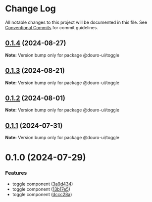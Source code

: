 # Change Log

All notable changes to this project will be documented in this file.
See [Conventional Commits](https://conventionalcommits.org) for commit guidelines.

## [0.1.4](https://github.com/Douro-ui/design-system/compare/@douro-ui/toggle@0.1.3...@douro-ui/toggle@0.1.4) (2024-08-27)

**Note:** Version bump only for package @douro-ui/toggle

## [0.1.3](https://github.com/Douro-ui/design-system/compare/@douro-ui/toggle@0.1.2...@douro-ui/toggle@0.1.3) (2024-08-21)

**Note:** Version bump only for package @douro-ui/toggle

## [0.1.2](https://github.com/Douro-ui/design-system/compare/@douro-ui/toggle@0.1.1...@douro-ui/toggle@0.1.2) (2024-08-01)

**Note:** Version bump only for package @douro-ui/toggle

## [0.1.1](https://github.com/Douro-ui/design-system/compare/@douro-ui/toggle@0.1.0...@douro-ui/toggle@0.1.1) (2024-07-31)

**Note:** Version bump only for package @douro-ui/toggle

# 0.1.0 (2024-07-29)

### Features

- toggle component ([3a9d434](https://github.com/Douro-ui/design-system/commit/3a9d4346f6bf2ae5e8f79d39e45ce0428621e79d))
- toggle component ([13b17e5](https://github.com/Douro-ui/design-system/commit/13b17e5e2b38127580069e9edab78dc973e1de38))
- toggle component ([dccc28a](https://github.com/Douro-ui/design-system/commit/dccc28a3e45fdcafcc93af35fd825fb8cd027f89))
